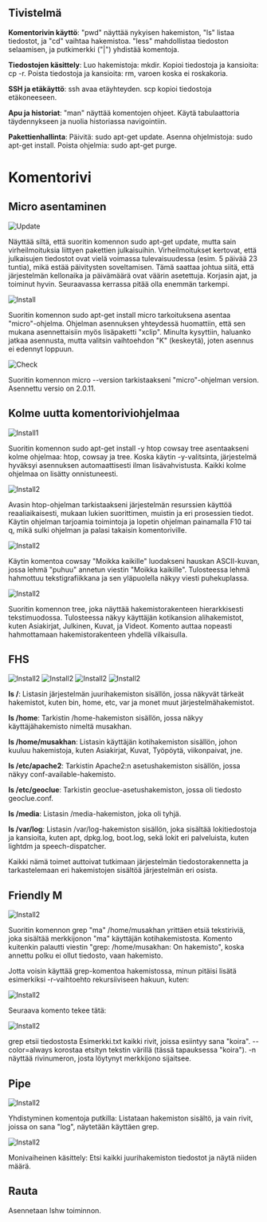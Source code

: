 ## Tivistelmä
**Komentorivin käyttö**: "pwd" näyttää nykyisen hakemiston, "ls" listaa tiedostot, ja "cd" vaihtaa hakemistoa.
"less" mahdollistaa tiedoston selaamisen, ja putkimerkki ("|") yhdistää komentoja.

**Tiedostojen käsittely**: Luo hakemistoja: mkdir. Kopioi tiedostoja ja kansioita: cp -r. Poista tiedostoja ja kansioita: rm, varoen koska ei roskakoria.

**SSH ja etäkäyttö**: ssh avaa etäyhteyden. scp kopioi tiedostoja etäkoneeseen.

**Apu ja historiat**: "man" näyttää komentojen ohjeet. Käytä tabulaattoria täydennykseen ja nuolia historiassa navigointiin.

**Pakettienhallinta**: Päivitä: sudo apt-get update. Asenna ohjelmistoja: sudo apt-get install. Poista ohjelmia: sudo apt-get purge.

# Komentorivi

## Micro asentaminen

![Update](micro1.png)

Näyttää siltä, että suoritin komennon sudo apt-get update, mutta sain virheilmoituksia liittyen pakettien julkaisuihin. Virheilmoitukset kertovat, että julkaisujen tiedostot ovat vielä voimassa tulevaisuudessa (esim. 5 päivää 23 tuntia), mikä estää päivitysten soveltamisen. Tämä saattaa johtua siitä, että järjestelmän kellonaika ja päivämäärä ovat väärin asetettuja.
Korjasin ajat, ja toiminut hyvin. Seuraavassa kerrassa pitää olla enemmän tarkempi.

![Install](micro2.png)

Suoritin komennon sudo apt-get install micro tarkoituksena asentaa "micro"-ohjelma. Ohjelman asennuksen yhteydessä huomattiin, että sen mukana asennettaisiin myös lisäpaketti "xclip". Minulta kysyttiin, haluanko jatkaa asennusta, mutta valitsin vaihtoehdon "K" (keskeytä), joten asennus ei edennyt loppuun.

![Check](micro3.png)

Suoritin komennon micro --version tarkistaakseni "micro"-ohjelman version. Asennettu versio on 2.0.11.

## Kolme uutta komentoriviohjelmaa

![Install1](kolme1.png)

Suoritin komennon sudo apt-get install -y htop cowsay tree asentaakseni kolme ohjelmaa: htop, cowsay ja tree. Koska käytin -y-valitsinta, järjestelmä hyväksyi asennuksen automaattisesti ilman lisävahvistusta. Kaikki kolme ohjelmaa on lisätty onnistuneesti.

![Install2](kolme2.png)

Avasin htop-ohjelman tarkistaakseni järjestelmän resurssien käyttöä reaaliaikaisesti, mukaan lukien suorittimen, muistin ja eri prosessien tiedot. Käytin ohjelman tarjoamia toimintoja ja lopetin ohjelman painamalla F10 tai q, mikä sulki ohjelman ja palasi takaisin komentoriville.

![Install2](kolme3.png)

Käytin komentoa cowsay "Moikka kaikille" luodakseni hauskan ASCII-kuvan, jossa lehmä "puhuu" annetun viestin "Moikka kaikille". Tulosteessa lehmä hahmottuu tekstigrafiikkana ja sen yläpuolella näkyy viesti puhekuplassa. 

![Install2](kolme4.png)

Suoritin komennon tree, joka näyttää hakemistorakenteen hierarkkisesti tekstimuodossa. Tulosteessa näkyy käyttäjän kotikansion alihakemistot, kuten Asiakirjat, Julkinen, Kuvat, ja Videot. Komento auttaa nopeasti hahmottamaan hakemistorakenteen yhdellä vilkaisulla.

## FHS
![Install2](fhs1.png)
![Install2](fhs2.png)
![Install2](fhs3.png)
![Install2](fhs4.png)

**ls /**: Listasin järjestelmän juurihakemiston sisällön, jossa näkyvät tärkeät hakemistot, kuten bin, home, etc, var ja monet muut järjestelmähakemistot.

**ls /home**: Tarkistin /home-hakemiston sisällön, jossa näkyy käyttäjähakemisto nimeltä musakhan.

**ls /home/musakhan**: Listasin käyttäjän kotihakemiston sisällön, johon kuuluu hakemistoja, kuten Asiakirjat, Kuvat, Työpöytä, viikonpaivat, jne.

**ls /etc/apache2**: Tarkistin Apache2:n asetushakemiston sisällön, jossa näkyy conf-available-hakemisto.

**ls /etc/geoclue**: Tarkistin geoclue-asetushakemiston, jossa oli tiedosto geoclue.conf.

**ls /media**: Listasin /media-hakemiston, joka oli tyhjä.

**ls /var/log**: Listasin /var/log-hakemiston sisällön, joka sisältää lokitiedostoja ja kansioita, kuten apt, dpkg.log, boot.log, sekä lokit eri palveluista, kuten lightdm ja speech-dispatcher.

Kaikki nämä toimet auttoivat tutkimaan järjestelmän tiedostorakennetta ja tarkastelemaan eri hakemistojen sisältöä järjestelmän eri osista.

## Friendly M

![Install2](grep1.png)

Suoritin komennon grep "ma" /home/musakhan yrittäen etsiä tekstiriviä, joka sisältää merkkijonon "ma" käyttäjän kotihakemistosta. Komento kuitenkin palautti viestin "grep: /home/musakhan: On hakemisto", koska annettu polku ei ollut tiedosto, vaan hakemisto.

Jotta voisin käyttää grep-komentoa hakemistossa, minun pitäisi lisätä esimerkiksi -r-vaihtoehto rekursiiviseen hakuun, kuten:

![Install2](grep2.png)

Seuraava komento tekee tätä:

![Install2](grep3.png)

grep etsii tiedostosta Esimerkki.txt kaikki rivit, joissa esiintyy sana "koira".
--color=always korostaa etsityn tekstin värillä (tässä tapauksessa "koira").
-n näyttää rivinumeron, josta löytynyt merkkijono sijaitsee.

## Pipe
![Install2](pipe1.png)

Yhdistyminen komentoja putkilla: Listataan hakemiston sisältö, ja vain rivit, joissa on sana "log", näytetään käyttäen grep.

![Install2](pipe2.png)

Monivaiheinen käsittely: Etsi kaikki juurihakemiston tiedostot ja näytä niiden määrä.

## Rauta

Asennetaan lshw toiminnon. 
